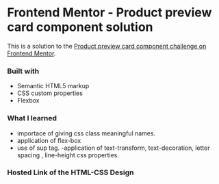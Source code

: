 # Frontend Mentor - Product preview card component solution

This is a solution to the [Product preview card component challenge on Frontend Mentor](https://www.frontendmentor.io/challenges/product-preview-card-component-GO7UmttRfa).

### Built with

- Semantic HTML5 markup
- CSS custom properties
- Flexbox 


### What I learned

- importace of giving css class meaningful names.
- application of flex-box
- use of sup  tag.
-application of text-transform, text-decoration, letter spacing , line-height css properties.

### Hosted Link of the HTML-CSS Design

